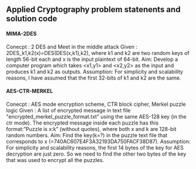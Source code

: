 ## Applied Cryptography problem statenents and solution code

#### MIMA-2DES

Conecpt : 2 DES and Meet in the middle attack
Given : 2DES_k1,k2(x)=DES(DES(x,k1),k2), where k1 and k2 are two random keys of length 56-bit each and x is the input plaintext of 64-bit.
Aim: Develop a computer program which takes <x1,y1> and <x2,y2> as the input and produces k1 and k2 as outputs.
Assumption: For simplicity and scalability reasons, I have assumed that the first 32-bits of k1 and k2 are the same.

#### AES-CTR-MERKEL

Conecpt : AES mode encryption scheme, CTR block cipher, Merkel puzzle logic
Given : A list of encrypted message in text file "encrypted_merkel_puzzle_format.txt" using the same AES-128 key (in the ctr mode). The encrypted message inside each puzzle has this format:”Puzzle is  x:k” (without quotes), where both x and k are  128-bit random numbers.
Aim: Find the key(k=?) in the puzzle text file that corresponds to x (=740AC607E4F3A32193DA750FACF38D87).
Assumption: For simplicity and scalability reasons, the first 14 bytes of the key for AES decryption are just zero. So we need to find the other two bytes of the key that was used to encrypt all the puzzles.

#### 
